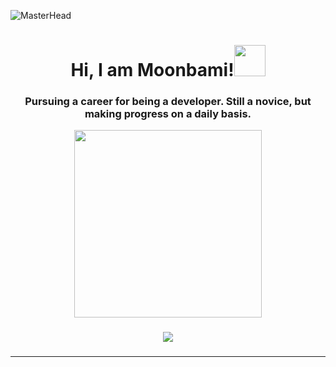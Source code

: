 ![MasterHead](https://github.com/moonbamijam/moonbamijam/assets/141120384/3c71ccdf-1c13-4286-a1f3-c30f4907c180)
<h1 align="center">Hi, I am Moonbami!<img src="https://media.tenor.com/SNL9_xhZl9oAAAAi/waving-hand-joypixels.gif" width="50" height="50" /></h1>

###

<h3 align="center">Pursuing a career for being a developer. Still a novice, but making progress on a daily basis.</h3>
<div align="center">
  <img height="300" src="https://media1.tenor.com/m/PyNliHCBh4IAAAAC/hoshimachi-suisei-hosimati-suisei.gif"  /> 
</div> 

###

<div align="center">
<!-- <img src="https://github.com/moonbamijam/github-stats/blob/master/generated/overview.svg#gh-dark-mode-only" /> -->
<!-- <img src="https://github.com/moonbamijam/github-stats/blob/master/generated/languages.svg#gh-dark-mode-only" /> -->
<!-- <img src="https://github.com/moonbamijam/github-stats/blob/master/generated/overview.svg#gh-light-mode-only" /> -->
<!-- <img src="https://github.com/moonbamijam/github-stats/blob/master/generated/languages.svg#gh-light-mode-only" /> -->
</div>

###

<!-- <h2 align="center">Tech Stacks</h2> -->

###

<div align="center">
  <a href="https://go-skill-icons.vercel.app/">
    <!-- By favorites -->
<!--     <img src="https://go-skill-icons.vercel.app/api/icons?i=ts,js,py,react,nextjs,vite,godot,tailwind,sass,css,html,express,nodejs,mongodb,firebase,pnpm,vscode,ps,figma&perline=7" /> -->
    <!-- By alphabetical -->
    <img src="https://go-skill-icons.vercel.app/api/icons?i=css,express,figma,firebase,godot,html,js,mongodb,nextjs,nodejs,ps,pnpm,py,react,renpy,sass,tailwind,ts,vite,vscode&perline=7" />
  </a>
</div>

###

<!-- <h3 align="center">Let's build from here!</h3> -->

###


###
---
